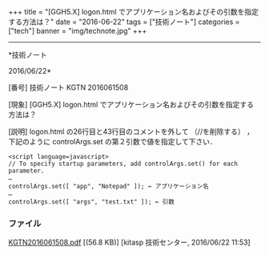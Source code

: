 ﻿+++
title = "[GGH5.X] logon.html でアプリケーション名およびその引数を指定する方法は？"
date = "2016-06-22"
tags = ["技術ノート"]
categories = ["tech"]
banner = "img/technote.jpg"
+++

-----------------------------------------------------------------------------------------------------------------------------

*技術ノート

2016/06/22*


[番号]
技術ノート KGTN 2016061508

[現象]
[GGH5.X] logon.html
でアプリケーション名およびその引数を指定する方法は？

[説明]
logon.html の26行目と43行目のコメントを外して （//を削除する）
，下記のように controlArgs.set の第２引数で値を指定して下さい．

    <script language=javascript>
    // To specify startup parameters, add controlArgs.set() for each parameter.
    …
    controlArgs.set([ "app", "Notepad" ]); ← アプリケーション名
    …
    controlArgs.set([ "args", "test.txt" ]); ← 引数


### ファイル

 
 


[KGTN2016061508.pdf](http://techreport.kitasp.net/attachments/download/2705/KGTN2016061508.pdf)
 [(56.8 KB)] [kitasp 技術センター, 2016/06/22
11:53]


 


 

